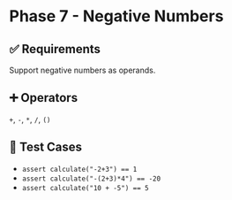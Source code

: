# Phase 7 - Negative Numbers

## ✅ Requirements
Support negative numbers as operands.

## ➕ Operators
`+`, `-`, `*`, `/`, `()`

## 🔬 Test Cases
- `assert calculate("-2+3") == 1`
- `assert calculate("-(2+3)*4") == -20`
- `assert calculate("10 + -5") == 5`
